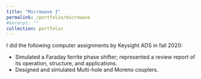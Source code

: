 ```yaml
---
title: "Microwave I"
permalink: /portfolio/microwave
#excerpt: ""
collection: portfolio
---
```

I did the following computer assignments by Keysight ADS in fall 2020:

* Simulated a Faraday ferrite phase shifter; represented a review report of its operation, structure, and applications.
* Designed and simulated Multi-hole and Moreno couplers.
